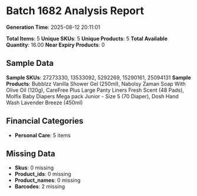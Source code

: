 # Batch 1682 Analysis Report

**Generation Time**: 2025-08-12 20:11:01

**Total Items**: 5
**Unique SKUs**: 5
**Unique Products**: 5
**Total Available Quantity**: 16.00
**Near Expiry Products**: 0

## Sample Data
**Sample SKUs**: 27273330, 13533092, 5292269, 15290161, 25094131
**Sample Products**: Bubblzz Vanilla Shower Gel (250ml), Nabolsy Zaman Soap With Olive Oil (120g), CareFree Plus Large Panty Liners Fresh Scent (48 Pads), Molfix Baby Diapers Mega pack Junior - Size 5 (70 Diaper), Dosh Hand Wash Lavender Breeze (450ml)

## Financial Categories
- **Personal Care**: 5 items

## Missing Data
- **Skus**: 0 missing
- **Product_ids**: 0 missing
- **Product_names**: 0 missing
- **Barcodes**: 2 missing
